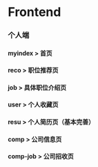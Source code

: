 # Frontend
### 个人端
#### myindex  >  首页
#### reco  >  职位推荐页
#### job  >  具体职位介绍页
#### user  >  个人收藏页
#### resu  >  个人简历页（基本完善）
#### comp  >  公司信息页
#### comp-job  >  公司招收页
